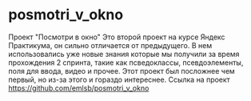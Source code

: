 # posmotri_v_okno
Проект "Посмотри в окно"
Это второй проект на курсе Яндекс Практикума, он сильно отличается от предыдущего. 
В нем использовались уже новые знания которые мы получили за время прохождения 2 спринта, такие как псведоклассы, псевдоэлементы, поля для ввода, видео и прочее. Этот проект был посложнее чем первый, но из-за этого и гораздо интереснее.
Ссылка на проект https://github.com/emlsb/posmotri_v_okno

